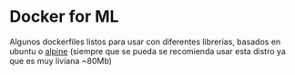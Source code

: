 # Docker for ML
Algunos dockerfiles listos para usar con diferentes librerias, basados en ubuntu o [alpine](https://alpinelinux.org/)
(siempre que se pueda se recomienda usar esta distro ya que es muy liviana ~80Mb)